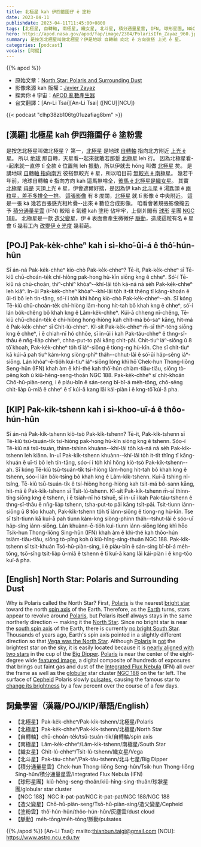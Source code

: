 ```yaml
---
title: 北極星 kah 伊四箍圍仔 ê 塗粉
date: 2023-04-11
publishdate: 2023-04-11T11:45:00+0800
tags: [北極星, 自轉軸, 南極星, 織女星, 北斗星, 積分通量星雲, IFN, 球形星團, NGC 188, 造父變星, 脈動]
hero: https://apod.nasa.gov/apod/fap/image/2304/PolarisIfn_Zayaz_960.jpg
summary: 是按怎北極星叫做北極星？伊是地球 自轉軸 向北 ê 方向彼搭 上光 ê 星。
categories: [podcast]
vocals: [阿錕]
---
```


{{% apod %}}

- 原始文章：[North Star: Polaris and Surrounding Dust](https://apod.nasa.gov/apod/ap230411.html)
- 影像來源 kah 版權：[Javier Zayaz](https://www.instagram.com/javi_zayaz/)
- 探索你 ê 宇宙：[APOD 亂數產生器](https://apod.nasa.gov/apod/random_apod.html)
- 台文翻譯：[An-Li Tsai][An-Li Tsai] ([NCU][NCU])

{{< podcast "clhp38zb106tg01uzafiag8bm" >}}

## [漢羅] 北極星 kah 伊四箍圍仔 ê 塗粉雲
是按怎北極星叫做北極星？
第一，[北極星][Polaris 1] 是地球 [自轉軸][spin axis] 指向北方附近 [上光 ê 星][bright star]。
所以 [地球][Earth] 那自轉，天星看--起來就敢若那踅 [北極星][Polaris 2] leh 行。
因為北極星看--起來就一直停 tī 仝款 ê 位置無 leh 振動，所以伊就去 hŏng 叫做 [北極星][North Star] 矣。
是講地球 [自轉軸 指向南方][south spin axis] 彼搭無較光 ê 星，所以咱目前 [無較光 ê 南極星][no bright South Star]。
幾若千年前，地球自轉軸 ê 指向方向 kah 這馬無啥仝，[彼馬 ê 北極星是織女星][Vega was the North Star]。
其實 [北極星][Polaris 3] [毋是][not] 天頂上光 ê 星，伊會遮爾好揣，是因為伊 kah [北斗星][Big Dipper] ê 湯匙頭 ê [兩粒星，差不多排仝一排][nearly aligned with two stars]。
[這張影像][featured image] 有 8 度闊，[北極星][Polaris 4] 就 tī 影像 ê 中央附近。
這是一張 kā 幾若百張感光相片疊--出來 ê 數位合成影像。
咱看會著規張影像攏去予 [積分通量星雲][Integrated Flux Nebula] (IFN) 較暗 ê 氣體 kah 塗粉 佔牢牢，上倒爿閣有 [球形][globular] 星團 [NGC 188][NGC 188]。
北極星是一款 [造父變星][Cepheid]，伊 ê 表面會產生微微仔 [脈動][pulsates]，造成這粒有名 ê 星 會 tī 幾若工內 [改變伊 ê 光度][change its brightness] 幾若葩。

## [POJ] Pak-ke̍k-chheⁿ kah i sì-kho͘-ûi-á ê thô͘-hún-hûn
Sī án-ná Pak-ke̍k-chheⁿ kiò-chò Pak-ke̍k-chheⁿ?
Tē-it, Pak-ke̍k-chheⁿ sī Tē-kiû chū-choán-te̍k chí-hiòng pak-hong hù-kīn siōng kng ê chheⁿ.
Só͘-í Tē-kiû ná chū-choán, thiⁿ-chhiⁿ khòaⁿ--khí-lâi to̍h ká-ná ná se̍h Pak-ke̍k-chheⁿ leh kiâⁿ.
In-ūi Pak-ke̍k-chheⁿ khòaⁿ--khí-lâi to̍h it-ti̍t thêng tī kāng-khoán ê ūi-tì bô leh tín-tāng, só͘-í i to̍h khì hŏng kiò-chò Pak-ke̍k-chheⁿ--ah.
Sī kóng Tē-kiû chū-choán-te̍k chí-hiòng lâm-hong hit-tah bô khah kng ê chheⁿ, só͘-í lán bo̍k-chêng bô khah kng ê Lâm-ke̍k-chheⁿ.
Kúi-ā chheng nî-chêng, Tē-kiû chū-choán-te̍k ê chí-hiòng hong-hiòng kah chit-má bô-saⁿ kāng, hit-má ê Pak-ke̍k-chheⁿ sī Chit-lú-chheⁿ.
Kî-si̍t Pak-ke̍k-chheⁿ m̄-sī thiⁿ-téng siōng kng ê chheⁿ, i ē chiah-nī hó chhōe, sī in-ūi i kah Pak-táu-chheⁿ ê thng-sî-thâu ê nn̄g-lia̍p chheⁿ, chha-put-to pâi kāng chi̍t-pâi.
Chit-tiuⁿ iáⁿ-siōng ū 8 tō͘ khoah, Pak-ke̍k-chheⁿ to̍h tī iáⁿ-siōng ê tiong-ng hù-kīn.
Che sī chi̍t-tiuⁿ kā kúi-ā pah tiuⁿ kám-kng siòng-phìⁿ tha̍h--chhut-lâi ê só͘-ūi ha̍p-sêng iáⁿ-siōng.
Lán khòaⁿ-ē-tio̍h kui-tiuⁿ iáⁿ-siōng lóng khì hō͘ Chek-hun Thong-liōng Seng-hûn (IFN) khah àm ê khì-thé kah thô͘-hún chiàm-tiâu-tiâu, siōng tò-pêng koh ū kiû-hêng-seng-thoân NGC 188.
Pak-ke̍k-chheⁿ sī chi̍t-khoán Chō-hū-piàn-seng, i ê piáu-bīn ē sán-seng bî-bî-á me̍h-tōng, chō-sêng chit-lia̍p ū-miâ ê chheⁿ ē tī kúi-ā kang lāi kái-piàn i ê kng-tō͘ kúi-ā pha.

## [KIP] Pak-ki̍k-tshenn kah i sì-khoo-uî-á ê thôo-hún-hûn
Sī án-ná Pak-ki̍k-tshenn kiò-tsò Pak-ki̍k-tshenn?
Tē-it, Pak-ki̍k-tshenn sī Tē-kiû tsū-tsuán-ti̍k tsí-hiòng pak-hong hù-kīn siōng kng ê tshenn.
Sóo-í Tē-kiû ná tsū-tsuán, thinn-tshinn khuànn--khí-lâi to̍h ká-ná ná se̍h Pak-ki̍k-tshenn leh kiânn.
In-uī Pak-ki̍k-tshenn khuànn--khí-lâi to̍h it-ti̍t thîng tī kāng-khuán ê uī-tì bô leh tín-tāng, sóo-í i to̍h khì hŏng kiò-tsò Pak-ki̍k-tshenn--ah.
Sī kóng Tē-kiû tsū-tsuán-ti̍k tsí-hiòng lâm-hong hit-tah bô khah kng ê tshenn, sóo-í lán bo̍k-tsîng bô khah kng ê Lâm-ki̍k-tshenn.
Kuí-ā tshing nî-tsîng, Tē-kiû tsū-tsuán-ti̍k ê tsí-hiòng hong-hiòng kah tsit-má bô-sann kāng, hit-má ê Pak-ki̍k-tshenn sī Tsit-lú-tshenn.
Kî-si̍t Pak-ki̍k-tshenn m̄-sī thinn-tíng siōng kng ê tshenn, i ē tsiah-nī hó tshuē, sī in-uī i kah Pak-táu-tshenn ê thng-sî-thâu ê nn̄g-lia̍p tshenn, tsha-put-to pâi kāng tsi̍t-pâi.
Tsit-tiunn iánn-siōng ū 8 tōo khuah, Pak-ki̍k-tshenn to̍h tī iánn-siōng ê tiong-ng hù-kīn.
Tse sī tsi̍t-tiunn kā kuí-ā pah tiunn kám-kng siòng-phìnn tha̍h--tshut-lâi ê sóo-uī ha̍p-sîng iánn-siōng.
Lán khuànn-ē-tio̍h kui-tiunn iánn-siōng lóng khì hōo Tsik-hun Thong-liōng Sing-hûn (IFN) khah àm ê khì-thé kah thôo-hún tsiàm-tiâu-tiâu, siōng tò-pîng koh ū kiû-hîng-sing-thuân NGC 188.
Pak-ki̍k-tshenn sī tsi̍t-khuán Tsō-hū-piàn-sing, i ê piáu-bīn ē sán-sing bî-bî-á me̍h-tōng, tsō-sîng tsit-lia̍p ū-miâ ê tshenn ē tī kuí-ā kang lāi kái-piàn i ê kng-tōo kuí-ā pha.

## [English] North Star: Polaris and Surrounding Dust
Why is Polaris called the North Star?
First, [Polaris][Polaris 1] is the nearest [bright star][bright star] toward the north [spin axis][spin axis] of the Earth.
Therefore, as the [Earth][Earth] turns, stars appear to revolve around [Polaris][Polaris 2], but Polaris itself always stays in the same northerly direction -- making it the [North Star][North Star].
Since no bright star is near the [south spin axis][south spin axis] of the Earth, there is currently [no bright South Star][no bright South Star].
Thousands of years ago, Earth's spin axis pointed in a slightly different direction so that [Vega was the North Star][Vega was the North Star].
Although [Polaris][Polaris 3] is [not][not] the brightest star on the sky, it is easily located because it is [nearly aligned with two stars][nearly aligned with two stars] in the cup of the [Big Dipper][Big Dipper].
[Polaris][Polaris 4] is near the center of the eight-degree wide [featured image][featured image], a digital composite of hundreds of exposures that brings out faint gas and dust of the [Integrated Flux Nebula][Integrated Flux Nebula] (IFN) all over the frame as well as the [globular][globular] star cluster [NGC 188][NGC 188] on the far left.
The surface of [Cepheid][Cepheid] Polaris slowly [pulsates][pulsates], causing the famous star to [change its brightness][change its brightness] by a few percent over the course of a few days.

## 詞彙學習（漢羅/POJ/KIP/華語/English）
- 【北極星】Pak-ke̍k-chheⁿ/Pak-ki̍k-tshenn/北極星/Polaris
- 【北極星】Pak-ke̍k-chheⁿ/Pak-ki̍k-tshenn/北極星/North Star
- 【自轉軸】chū-choán-te̍k/tsū-tsuán-ti̍k/自轉軸/spin axis
- 【南極星】Lâm-ke̍k-chheⁿ/Lâm-ki̍k-tshenn/南極星/South Star
- 【織女星】Chit-lú-chheⁿ/Tsit-lú-tshenn/織女星/Vega
- 【北斗星】Pak-táu-chheⁿ/Pak-táu-tshenn/北斗七星/Big Dipper
- 【積分通量星雲】Chek-hun Thong-liōng Seng-hûn/Tsik-hun Thong-liōng Sing-hûn/積分通量星雲/Integrated Flux Nebula (IFN)
- 【球形星團】kiû-hêng-seng-thoân/kiû-hîng-sing-thuân/球狀星團/globular star cluster
- 【NGC 188】NGC it-pat-pat/NGC it-pat-pat/NGC 188/NGC 188
- 【造父變星】Chō-hū-piàn-seng/Tsō-hū-piàn-sing/造父變星/Cepheid
- 【塗粉雲】thô͘-hún-hûn/thôo-hún-hûn/灰塵雲/dust cloud
- 【脈動】me̍h-tōng/me̍h-tōng/脈動/pulsates


{{% /apod %}}
[An-Li Tsai]: mailto:thianbun.taigi@gmail.com
[NCU]: https://www.astro.ncu.edu.tw

[copyright]: https://apod.nasa.gov/apod/fap/lib/about_apod.html#srapply
[License]: https://creativecommons.org/licenses/by/2.0/

[Polaris 1]:https://en.wikipedia.org/wiki/Polaris
[bright star]:https://apod.nasa.gov/apod/ap221218.html
[spin axis]:https://en.wikipedia.org/wiki/Axial_tilt#/media/File:AxialTiltObliquity.png
[Earth]:https://solarsystem.nasa.gov/planets/earth/in-depth/
[Polaris 2]:https://youtu.be/cDhSSxmk3PQ
[North Star]:https://earthsky.org/brightest-stars/polaris-the-present-day-north-star
[south spin axis]:https://apod.nasa.gov/apod/ap210101.html
[no bright South Star]:https://astronomy.stackexchange.com/questions/6284/is-there-a-south-star
[Vega was the North Star]:https://www.space.com/21719-vega.html
[Polaris 3]:https://apod.nasa.gov/apod/ap150602.html
[not]:https://meowconnectioncom.files.wordpress.com/2017/02/296622-bigthumbnail.jpg
[nearly aligned with two stars]:https://apod.nasa.gov/apod/ap201116.html
[Big Dipper]:https://earthsky.org/favorite-star-patterns/big-and-little-dippers-highlight-northern-sky
[Polaris 4]:https://upload.wikimedia.org/wikipedia/commons/c/cb/Ursa_Minor_IAU.svg
[featured image]:https://www.instagram.com/p/Cqa7IkRgYEj/
[Integrated Flux Nebula]:https://apod.nasa.gov/apod/ap170627.html
[globular]:https://en.wikipedia.org/wiki/Globular_cluster
[NGC 188]:https://en.wikipedia.org/wiki/NGC_188
[Cepheid]:https://starchild.gsfc.nasa.gov/docs/StarChild/questions/cepheids.html
[pulsates]:https://youtu.be/7ohkKiZTJOg
[change its brightness]:https://youtu.be/q-szkabhXQQ

